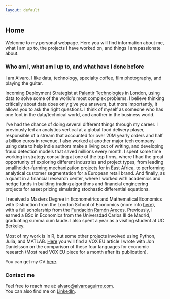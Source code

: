 ```yaml
---
layout: default
---
```


## Home

Welcome to my personal webpage. Here you will find information about me, what I am up to, the projects I have worked on, and things I am passionate about.

### Who am I, what am I up to, and what have I done before

I am Alvaro. I like data, technology, specialty coffee, film photography, and playing the guitar.

Incoming Deployment Strategist at <a href = "https://www.palantir.com/" target = "_blank">Palantir Technologies</a> in London, using data to solve some of the world's most complex problems. I believe thinking critically about data does only give you answers, but more importantly, it allows you to ask the right questions. I think of myself as someone who has one foot in the data/technical world, and another in the business world.

I've had the chance of doing several different things through my career. I previously led an analytics vertical at a global food delivery player, responsible of a stream that accounted for over 20M yearly orders and half a billion euros in revenue. I also worked at another major tech company using data to help indie authors make a living out of writing, and developing fraud detection models that saved millions every month. I spent some time working in strategy consulting at one of the top firms, where I had the great opportunity of exploring different industries and project types, from leading smallholder-farming mechanization projects for in East Africa, to performing analytical customer segmentation for a European retail brand. And finally, as a quant in a financial research center, where I worked with academics and hedge funds in building trading algorithms and financial engineering projects for asset pricing simulating stochastic differential equations.

I received a Masters Degree in Econometrics and Mathematical Economics with Distinction from the London School of Economics (more info <a href = "https://www.lse.ac.uk/study-at-lse/Graduate/Degree-programmes-2022/MSc-Econometrics-and-Mathematical-Economics" target = "_blank">here</a>), with a full scholarship from the <a href = "https://www.fundacionareces.es/fundacionareces/en/" target = "_blank">Fundación Ramón Areces</a>. Previously, I earned a BSc in Economics from the Universdad Carlos III de Madrid, graduating summa cum laude. I also spent a year as a visiting student at UC Berkeley.

Most of my work is in R, but some other projects involved using Python, Julia, and MATLAB. <a href = "https://voxeu.org/article/which-programming-language-best-economic-research" target = "_blank">Here</a> you will find a VOX EU article I wrote with Jon Danielsson on the comparison of these four languages for economic research (Most read VOX EU piece for a month after its publication).

You can get my CV <a href = "/assets/docs/CV_AlvaroAguirre.pdf" target = "_blank">here</a>.

### Contact me

Feel free to reach me at: <alvaro@alvaroaguirre.com>.  
You can also find me on [LinkedIn](https://www.linkedin.com/in/alvaro-aguirre/).